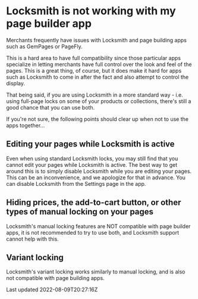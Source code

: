 # Locksmith is not working with my page builder app

Merchants frequently have issues with Locksmith and page building apps such as GemPages or PageFly.

This is a hard area to have full compatibility since those particular apps specialize in letting merchants have full control over the look and feel of the pages. This is a great thing, of course, but it does make it hard for apps such as Locksmith to come in after the fact and also attempt to control the display.

That being said, if you are using Locksmith in a more standard way - i.e. using full-page locks on some of your products or collections, there's still a good chance that you can use both.

If you're not sure, the following points should clear up when not to use the apps together...

## Editing your pages while Locksmith is active

Even when using standard Locksmith locks, you may still find that you cannot edit your pages while Locksmith is active. The best way to get around this is to simply disable Locksmith while you are editing your pages. This can be an inconvenience, and we apologize for that in advance. You can disable Locksmith from the Settings page in the app.

## Hiding prices, the add-to-cart button, or other types of manual locking on your pages

Locksmith's manual locking features are NOT compatible with page builder apps, it is not recommended to try to use both, and Locksmith support cannot help with this.

## Variant locking

Locksmith's variant locking works similarly to manual locking, and is also not compatible with page building apps.

Last updated 2022-08-09T20:27:16Z